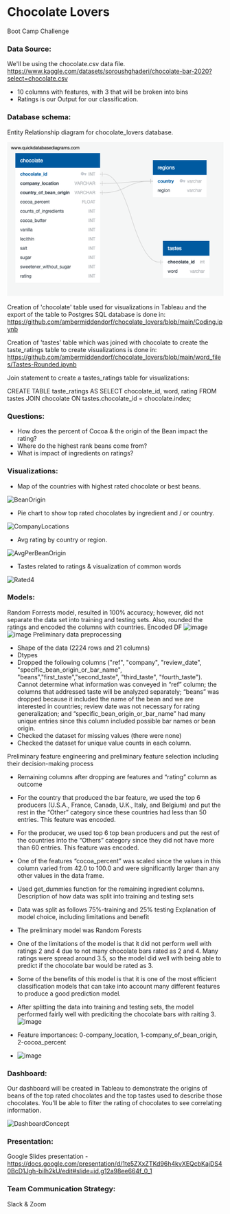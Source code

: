 # Chocolate Lovers
Boot Camp Challenge

### Data Source:
We'll be using the chocolate.csv data file.
https://www.kaggle.com/datasets/soroushghaderi/chocolate-bar-2020?select=chocolate.csv
* 10 columns with features, with 3 that will be broken into bins
* Ratings is our Output for our classification.

### Database schema:

Entity Relationship diagram for chocolate_lovers database. 

![main](resources/chocolate_lovers.png)

Creation of 'chocolate' table used for visualizations in Tableau and the export of the table to Postgres SQL database is done in:
https://github.com/ambermiddendorf/chocolate_lovers/blob/main/Coding.ipynb

Creation of 'tastes' table which was joined with chocolate to create the taste_ratings table to create visualizations is done in:
https://github.com/ambermiddendorf/chocolate_lovers/blob/main/word_files/Tastes-Rounded.ipynb

Join statement to create a tastes_ratings table for visualizations:

CREATE TABLE taste_ratings AS
	SELECT chocolate_id, word, rating
	FROM tastes 
	JOIN chocolate ON tastes.chocolate_id = chocolate.index; 

### Questions:
* How does the percent of Cocoa & the origin of the Bean impact the rating?
* Where do the highest rank beans come from?
* What is impact of ingredients on ratings?

### Visualizations:
* Map of the countries with highest rated chocolate or best beans.

![BeanOrigin](https://user-images.githubusercontent.com/95837693/170160404-0cce849e-75bc-429b-852d-e8e98e20b790.PNG)

* Pie chart to show top rated chocolates by ingredient and / or country.

![CompanyLocations](https://user-images.githubusercontent.com/95837693/170160418-b984d22d-5c8b-4658-bfd4-aeb3b2ccfbc8.PNG)

* Avg rating by country or region.

![AvgPerBeanOrigin](https://user-images.githubusercontent.com/95837693/170160438-bffbd400-fb00-4626-af2d-8e1b010cf0eb.PNG)


* Tastes related to ratings & visualization of common words

![Rated4](https://user-images.githubusercontent.com/95837693/170157155-0f01b9d7-116d-45a3-91e3-aa2480da9bd6.png)

### Models:
Random Forrests model, resulted in 100% accuracy; however, did not separate the data set into training and testing sets. Also, rounded the ratings and encoded the columns with countries. 
Encoded DF
![image](https://user-images.githubusercontent.com/96098938/168457617-f5788bbd-b3d8-43a0-a168-a56abd86c9c6.png)
![image](https://user-images.githubusercontent.com/96098938/168457641-70682550-7c8b-471c-987e-42f384db6a73.png)
Preliminary data preprocessing
* Shape of the data (2224 rows and 21 columns)
* Dtypes
* Dropped the following columns ("ref", "company", "review_date", "specific_bean_origin_or_bar_name", "beans","first_taste","second_taste", "third_taste", "fourth_taste"). Cannot determine what information was conveyed in “ref” column; the columns that addressed taste will be analyzed separately; “beans” was dropped because it included the name of the bean and we are interested in countries;  review date was not necessary for rating generalization; and “specific_bean_origin_or_bar_name” had many unique entries since this column included possible bar names or bean origin. 
* Checked the dataset for missing values (there were none)
* Checked the dataset for unique value counts in each column. 

Preliminary feature engineering and preliminary feature selection including their decision-making process
* Remaining columns after dropping are features and “rating” column as outcome
* For the country that produced the bar feature, we used the top 6 producers (U.S.A., France, Canada, U.K., Italy, and Belgium) and put the rest in the “Other” category since these countries  had less than 50 entries. This feature was encoded. 
* For the producer, we used top 6 top bean producers and put the rest of the countries into the “Others” category since they did not have more than 60 entries. This feature was encoded. 
* One of the features “cocoa_percent” was scaled since the values in this column varied from 42.0 to 100.0 and were significantly larger than any other values in the data frame. 
* Used get_dummies function for the remaining ingredient columns.
Description of how data was split into training and testing sets 
* Data was split as follows 75%-training and 25% testing
Explanation of model choice, including limitations and benefit
* The preliminary model was Random Forests
* One of the limitations of the model is that it did not perform well with ratings 2 and 4 due to not many chocolate bars rated as 2 and 4. Many ratings were spread around 3.5, so the model did well with being able to predict if the chocolate bar would be rated as 3. 
* Some of the benefits of this model is that it is one of the most efficient classification models that can take into account many different features to produce a good prediction model.

* After splitting the data into training and testing sets, the model performed fairly well with prediciting the chocolate bars with raiting 3. 
![image](https://user-images.githubusercontent.com/96098938/169912601-bfee0455-62c6-4f43-8f74-4039e4cf980a.png)

* Feature importances: 0-company_location, 1-company_of_bean_origin, 2-cocoa_percent
* ![image](https://user-images.githubusercontent.com/96098938/169912873-739066b7-da8b-4a50-ab47-658fb0c64846.png)

### Dashboard:

Our dashboard will be created in Tableau to demonstrate the origins of beans of the top rated chocolates and the top tastes used to describe those chocolates. You'll be able to filter the rating of chocolates to see correlating information.

![DashboardConcept](https://user-images.githubusercontent.com/95837693/170160491-952f944b-4e78-4d3a-870d-bc57e95c447d.PNG)

### Presentation:
Google Slides presentation - https://docs.google.com/presentation/d/1te5ZXxZTKd96h4kvXEQcbKajDS40BcD1Jgh-bilh2kU/edit#slide=id.g12a98ee664f_0_1

### Team Communication Strategy:
Slack & Zoom
